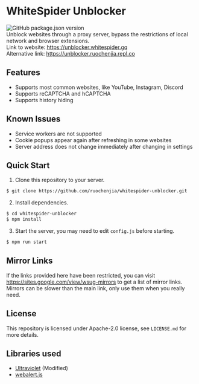 # WhiteSpider Unblocker
![GitHub package.json version](https://img.shields.io/github/package-json/v/ruochenjia/whitespider-unblocker) <br />
Unblock websites through a proxy server, bypass the restrictions of local network and browser extensions. <br />
Link to website: https://unblocker.whitespider.gq <br />
Alternative link: https://unblocker.ruochenjia.repl.co

## Features
 - Supports most common websites, like YouTube, Instagram, Discord
 - Supports reCAPTCHA and hCAPTCHA
 - Supports history hiding

## Known Issues
 - Service workers are not supported
 - Cookie popups appear again after refreshing in some websites
 - Server address does not change immediately after changing in settings

## Quick Start
1. Clone this repository to your server.
```sh
$ git clone https://github.com/ruochenjia/whitespider-unblocker.git
```
2. Install dependencies.
```sh
$ cd whitespider-unblocker
$ npm install
```
3. Start the server, you may need to edit `config.js` before starting.
```sh
$ npm run start
```

## Mirror Links
If the links provided here have been restricted, you can visit https://sites.google.com/view/wsug-mirrors to get a list of mirror links. <br />
Mirrors can be slower than the main link, only use them when you really need.

## License
This repository is licensed under Apache-2.0 license, see `LICENSE.md` for more details.

## Libraries used
 - <a href="https://github.com/titaniumnetwork-development/Ultraviolet" target="_blank">Ultraviolet</a> (Modified)
 - <a href="https://github.com/ruochenjia/webalert" target="_blank">webalert.js</a>
